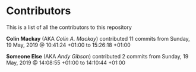 ﻿# Contributors

This is a list of all the contributors to this repository

**Colin Mackay** (AKA *Colin A. Mackay*) contributed 11 commits from Sunday, 19 May, 2019 @ 10:41:24 +01:00 to 15:26:18 +01:00

**Someone Else** (AKA *Andy Gibson*) contributed 2 commits from Sunday, 19 May, 2019 @ 14:08:55 +01:00 to 14:10:44 +01:00

